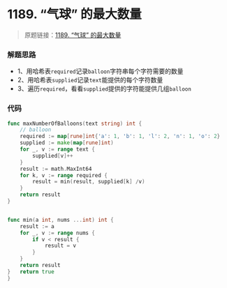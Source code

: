 # 1189. “气球” 的最大数量
> 原题链接：[1189. “气球” 的最大数量](https://leetcode-cn.com/problems/maximum-number-of-balloons/)

### 解题思路
* 1、用哈希表``required``记录``balloon``字符串每个字符需要的数量
* 2、用哈希表``supplied``记录``text``能提供的每个字符数量
* 3、遍历``required``，看看``supplied``提供的字符能提供几组``balloon``


### 代码
```go
func maxNumberOfBalloons(text string) int {
	// balloon
	required := map[rune]int{'a': 1, 'b': 1, 'l': 2, 'n': 1, 'o': 2}
	supplied := make(map[rune]int)
	for _, v := range text {
		supplied[v]++
	}
	result := math.MaxInt64
	for k, v := range required {
		result = min(result, supplied[k] /v)
	}
	return result
}


func min(a int, nums ...int) int {
	result := a
	for _, v := range nums {
		if v < result {
			result = v
		}
	}
	return result
}	return true
}
```
